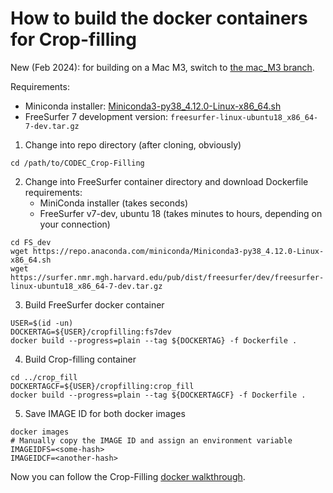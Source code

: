 # How to build the docker containers for Crop-filling

New (Feb 2024): for building on a Mac M3, switch to [the mac_M3 branch](https://github.com/ucl-codec/mri_crop_filling/blob/macos_m3/README-docker-build.md).

Requirements:

- Miniconda installer: [Miniconda3-py38_4.12.0-Linux-x86_64.sh](https://repo.anaconda.com/miniconda/Miniconda3-py38_4.12.0-Linux-x86_64.sh)
- FreeSurfer 7 development version: `freesurfer-linux-ubuntu18_x86_64-7-dev.tar.gz`

1. Change into repo directory (after cloning, obviously)
```
cd /path/to/CODEC_Crop-Filling
```

2. Change into FreeSurfer container directory and download Dockerfile requirements:
   - MiniConda installer (takes seconds)
   - FreeSurfer v7-dev, ubuntu 18 (takes minutes to hours, depending on your connection)
```
cd FS_dev
wget https://repo.anaconda.com/miniconda/Miniconda3-py38_4.12.0-Linux-x86_64.sh
wget https://surfer.nmr.mgh.harvard.edu/pub/dist/freesurfer/dev/freesurfer-linux-ubuntu18_x86_64-7-dev.tar.gz
```

3. Build FreeSurfer docker container
```
USER=$(id -un)
DOCKERTAG=${USER}/cropfilling:fs7dev
docker build --progress=plain --tag ${DOCKERTAG} -f Dockerfile .
```

4. Build Crop-filling container
```
cd ../crop_fill
DOCKERTAGCF=${USER}/cropfilling:crop_fill
docker build --progress=plain --tag ${DOCKERTAGCF} -f Dockerfile .
```

5. Save IMAGE ID for both docker images
```
docker images
# Manually copy the IMAGE ID and assign an environment variable
IMAGEIDFS=<some-hash>
IMAGEIDCF=<another-hash>
```

Now you can follow the Crop-Filling [docker walkthrough](./README-docker.md).

